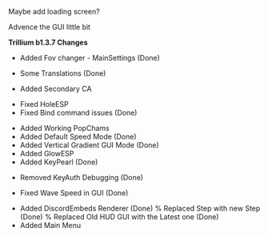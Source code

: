 Maybe add loading screen?

Advence the GUI little bit

**Trillium b1.3.7 Changes**
+ Added Fov changer - MainSettings (Done)
* Some Translations (Done)
+ Added Secondary CA
* Fixed HoleESP
* Fixed Bind command issues (Done)
+ Added Working PopChams
+ Added Default Speed Mode (Done)
+ Added Vertical Gradient GUI Mode (Done)
+ Added GlowESP
+ Added KeyPearl (Done)
- Removed KeyAuth Debugging (Done)
* Fixed Wave Speed in GUI (Done)
+ Added DiscordEmbeds Renderer (Done)
% Replaced Step with new Step (Done)
% Replaced Old HUD GUI with the Latest one (Done)
+ Added Main Menu